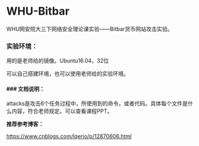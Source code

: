 # WHU-Bitbar
WHU网安院大三下网络安全理论课实验——Bitbar货币网站攻击实验。



### 实验环境：

用的是老师给的镜像。Ubuntu16.04，32位

可以自己搭建环境，也可以使用老师给的实验环境。



#### ### 文档说明：

attacks是攻击6个任务过程中，所使用到的命令，或者代码。具体每个文件是什么内容，符合老师规定。可以查看课程PPT。



**推荐参考博客：**

https://www.cnblogs.com/lqerio/p/12870606.html

